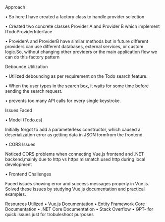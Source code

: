 Approach

•	So here I have created a factory class to handle provider selection

•	Created two concrete classes Provider A and Provider B which implement ITodoProviderInterface

•	ProviderA and ProviderB have similar methods but in future different providers can use different databases, external services, or custom logic.So, without changing other providers or the main application flow 
  we can do this factory pattern

Debounce Utilization

•	Utilized debouncing as per requirement on the Todo search feature.

•	When the user types in the search box, it waits for some time before sending the search request.

•	prevents too many API calls for every single keystroke.

Issues Faced

•	Model (Todo.cs)

 Initially forgot to add a parameterless constructor, which caused a deserialization error as getting  data  in JSON formfrom the frontend.
 
•	CORS Issues

Noticed CORS problems when connecting Vue.js frontend and .NET backend,mainly due to http vs https mismatch.used http during local development

•	Frontend Challenges

  Faced issues showing error and success messages properly in Vue.js. Solved these issues by studying  Vue.js documentation and practical examples.

Resources Utilized
•	Vue.js Documentation
•	Entity Framework Core Documentation
•	.NET Core Documentation
•	Stack Overflow
•	GPT- for quick issues just for trobuleshoot purposes
